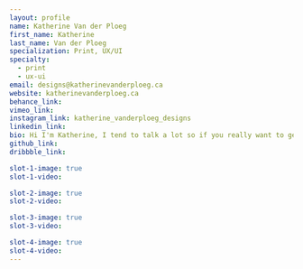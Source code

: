 ```yaml
---
layout: profile
name: Katherine Van der Ploeg
first_name: Katherine
last_name: Van der Ploeg
specialization: Print, UX/UI
specialty:
  - print
  - ux-ui
email: designs@katherinevanderploeg.ca
website: katherinevanderploeg.ca
behance_link:
vimeo_link:
instagram_link: katherine_vanderploeg_designs
linkedin_link:
bio: Hi I'm Katherine, I tend to talk a lot so if you really want to get to know me, here isn't the place! But maybe if you email&hellip;
github_link:
dribbble_link:

slot-1-image: true
slot-1-video:

slot-2-image: true
slot-2-video:

slot-3-image: true
slot-3-video:

slot-4-image: true
slot-4-video:
---
```

